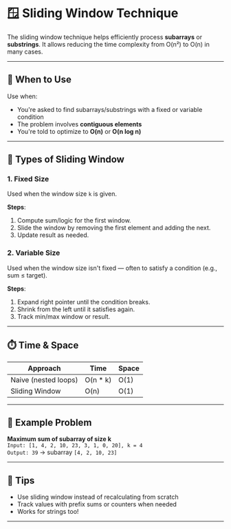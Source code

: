 # 🪟 Sliding Window Technique

The sliding window technique helps efficiently process **subarrays** or **substrings**. It allows reducing the time complexity from O(n²) to O(n) in many cases.

---

## 🧠 When to Use

Use when:

- You're asked to find subarrays/substrings with a fixed or variable condition
- The problem involves **contiguous elements**
- You're told to optimize to **O(n)** or **O(n log n)**

---

## 🧰 Types of Sliding Window

### 1. Fixed Size

Used when the window size `k` is given.

**Steps**:

1. Compute sum/logic for the first window.
2. Slide the window by removing the first element and adding the next.
3. Update result as needed.

### 2. Variable Size

Used when the window size isn't fixed — often to satisfy a condition (e.g., sum ≤ target).

**Steps**:

1. Expand right pointer until the condition breaks.
2. Shrink from the left until it satisfies again.
3. Track min/max window or result.

---

## ⏱️ Time & Space

| Approach             | Time      | Space |
| -------------------- | --------- | ----- |
| Naive (nested loops) | O(n \* k) | O(1)  |
| Sliding Window       | O(n)      | O(1)  |

---

## 🧪 Example Problem

**Maximum sum of subarray of size k**  
`Input: [1, 4, 2, 10, 23, 3, 1, 0, 20], k = 4`  
`Output: 39` → subarray `[4, 2, 10, 23]`

---

## 📌 Tips

- Use sliding window instead of recalculating from scratch
- Track values with prefix sums or counters when needed
- Works for strings too!

---
